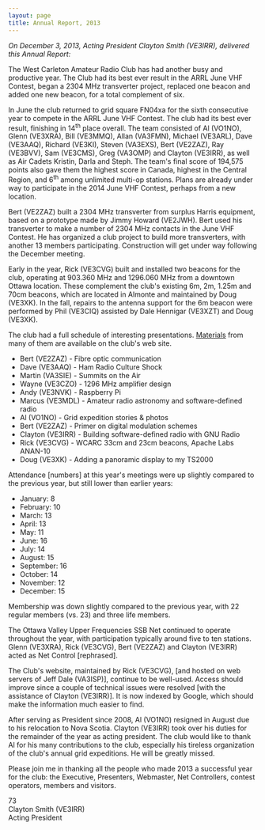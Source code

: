 ```yaml
---
layout: page
title: Annual Report, 2013
---
```


*On December 3, 2013, Acting President Clayton Smith (VE3IRR), delivered this Annual Report:*

The West Carleton Amateur Radio Club has had another busy and productive year.  The Club had its best ever result in the ARRL June VHF Contest, began a 2304 MHz
transverter project, replaced one beacon and added one new beacon, for a total complement of six.

In June the club returned to grid square FN04xa for the sixth consecutive year to compete in the ARRL June VHF Contest.  The club had its best ever result,
finishing in 14<sup>th</sup> place overall.  The team consisted of Al (VO1NO), Glenn (VE3XRA), Bill (VE3MMQ), Allan (VA3FMN), Michael (VE3ARL), Dave (VE3AAQ), Richard (VE3KI), Steven (VA3EXS),
Bert (VE2ZAZ), Ray (VE3BVV), Sam (VE3CMS), Greg (VA3OMP) and Clayton (VE3IRR), as well as Air Cadets Kristin, Darla and Steph.  The team's final score of 194,575 points also
gave them the highest score in Canada, highest in the Central Region, and 6<sup>th</sup> among unlimited multi-op stations.  Plans are already under way to participate in the 2014 June
VHF Contest, perhaps from a new location.

Bert (VE2ZAZ) built a 2304 MHz transverter from surplus Harris equipment, based on a prototype made by Jimmy Howard (VE2JWH).  Bert used his transverter to make
a number of 2304 MHz contacts in the June VHF Contest.  He has organized a club project to build more transverters, with another 13 members participating.  Construction
will get under way following the December meeting.

Early in the year, Rick (VE3CVG) built and installed two beacons for the club, operating at 903.360 MHz and 1296.060 MHz from a downtown Ottawa location.
These complement the club's existing 6m, 2m, 1.25m and 70cm beacons, which are located in Almonte and maintained by Doug (VE3XK).  In the fall, repairs to the
antenna support for the 6m beacon were performed by Phil (VE3CIQ) assisted by Dale Hennigar (VE3XZT) and Doug (VE3XK).

The club had a full schedule of interesting presentations. [Materials](../presentations.html) from many of them are available on the club's web site.

* Bert (VE2ZAZ) - Fibre optic communication
* Dave (VE3AAQ) - Ham Radio Culture Shock
* Martin (VA3SIE) - Summits on the Air
* Wayne (VE3CZO) - 1296 MHz amplifier design
* Andy (VE3NVK) - Raspberry Pi
* Marcus (VE3MDL) - Amateur radio astronomy and software-defined radio
* Al (VO1NO) - Grid expedition stories & photos
* Bert (VE2ZAZ) - Primer on digital modulation schemes
* Clayton (VE3IRR) - Building software-defined radio with GNU Radio
* Rick (VE3CVG) - WCARC 33cm and 23cm beacons, Apache Labs ANAN-10
* Doug (VE3XK) - Adding a panoramic display to my TS2000

Attendance [numbers] at this year's meetings were up slightly compared to the previous year, but still lower than earlier years:

* January: 8
* February: 10
* March: 13
* April: 13
* May: 11
* June: 16
* July: 14
* August: 15
* September: 16
* October: 14
* November: 12
* December: 15

Membership was down slightly compared to the previous year, with 22 regular members (vs. 23) and three life members.

The Ottawa Valley Upper Frequencies SSB Net continued to operate throughout the year, with participation typically around five to ten stations.  Glenn (VE3XRA), Rick (VE3CVG),
Bert (VE2ZAZ) and Clayton (VE3IRR) acted as Net Control [rephrased].

The Club's website, maintained by Rick (VE3CVG), [and hosted on web servers of Jeff Dale (VA3ISP)], continue to be well-used. Access should improve since a couple of technical issues were
resolved [with the assistance of Clayton (VE3IRR)]. It is now indexed by Google, which should make the information much easier to find.

After serving as President since 2008, Al (VO1NO) resigned in August due to his relocation to Nova Scotia.  Clayton (VE3IRR) took over his duties for the remainder of the
year as acting president.  The club would like to thank Al for his many contributions to the club, especially his tireless organization of the club's annual grid expeditions.
He will be greatly missed.

Please join me in thanking all the people who made 2013 a successful year for the club: the Executive, Presenters, Webmaster, Net Controllers, contest operators, members
and visitors.

73  
Clayton Smith (VE3IRR)  
Acting President
